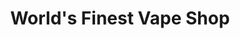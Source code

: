 ---
title: "World's Finest Vape Shop"
url: /bridgeport/worlds-finest-vape-shop/
shop: e-cigarette
---